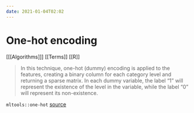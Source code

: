 ```yaml
---
date: 2021-01-04T02:02
---
```


# One-hot encoding

[[[Algorithms]]]
[[Terms]]
[[R]]

> In this technique, one-hot (dummy) encoding is applied to the features, creating a binary column for each category level and returning a sparse matrix. In each dummy variable, the label “1” will represent the existence of the level in the variable, while the label “0” will represent its non-existence.

`mltools::one-hot`
[source](https://www.pluralsight.com/guides/encoding-data-with-r)